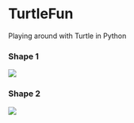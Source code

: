 # TurtleFun
Playing around with Turtle in Python


### Shape 1

![](https://i.ibb.co/dJwhzTD/shape1.gif)

### Shape 2

![](https://i.ibb.co/jJbwRhW/shape2.gif)
